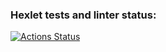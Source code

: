### Hexlet tests and linter status:
[![Actions Status](https://github.com/owlscatcher/rails-project-65/actions/workflows/hexlet-check.yml/badge.svg)](https://github.com/owlscatcher/rails-project-65/actions)